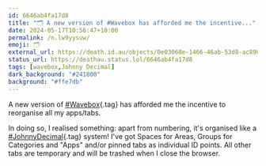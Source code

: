 ```yaml
---
id: 6646ab4fa17d8
title: "🗂️ A new version of #Wavebox has afforded me the incentive..."
date: 2024-05-17T10:56:47+10:00
permalink: /n.lw9yysuw/
emoji: 🗂️
external_url: https://death.id.au/objects/0e03068e-1466-46ab-53d8-ac8900149667
status_url: https://deathau.status.lol/6646ab4fa17d8
tags: [wavebox,Johnny Decimal]
dark_background: "#241800"
background: "#ffe7db"
---
```


A new version of [#Wavebox](/tag/wavebox){.tag} has afforded me the incentive to reorganise all my apps/tabs.

In doing so, I realised something: apart from numbering, it's organised like a [#JohnnyDecimal](/tag/johnny-decimal){.tag} system!
I've got Spaces for Areas, Groups for Categories and "Apps" and/or pinned tabs as individual ID points. All other tabs are temporary and will be trashed when I close the browser.
